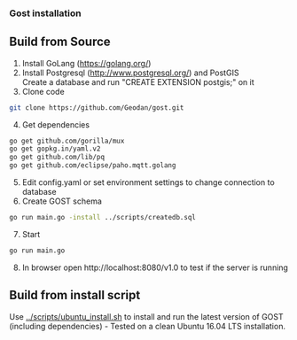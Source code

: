 
### Gost installation 


## Build from Source

1) Install GoLang (https://golang.org/)<br />
2) Install Postgresql (http://www.postgresql.org/) and PostGIS <br />
Create a database and run "CREATE EXTENSION postgis;" on it<br />
3) Clone code
```sh
git clone https://github.com/Geodan/gost.git
```
4) Get dependencies
```sh
go get github.com/gorilla/mux
go get gopkg.in/yaml.v2
go get github.com/lib/pq
go get github.com/eclipse/paho.mqtt.golang
```
5) Edit config.yaml or set environment settings to change connection to database<br />
6) Create GOST schema
```sh
go run main.go -install ../scripts/createdb.sql
```
7) Start
```sh
go run main.go
```

8) In browser open http://localhost:8080/v1.0 to test if the server is running

## Build from install script

Use  [../scripts/ubuntu_install.sh](../scripts/ubuntu_install.sh) to install and run the latest version of GOST (including dependencies) - Tested on a clean Ubuntu 16.04 LTS installation.
